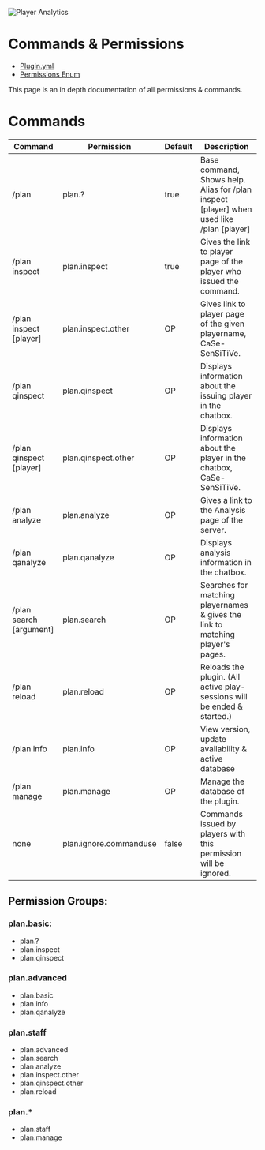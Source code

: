 ![Player Analytics](https://puu.sh/t8vin.png)
# Commands & Permissions

- [Plugin.yml](/Plan/src/main/resources/plugin.yml)
- [Permissions Enum](/Plan/src/main/java/com/djrapitops/plan/Permissions.java)

This page is an in depth documentation of all permissions & commands.

# Commands

Command | Permission | Default | Description
--- | ---- | ------ | ---------------------------------
/plan | plan.? | true | Base command, Shows help. Alias for /plan inspect [player] when used like /plan [player]
/plan inspect | plan.inspect | true | Gives the link to player page of the player who issued the command.
/plan inspect [player] | plan.inspect.other | OP | Gives link to player page of the given playername, CaSe-SenSiTiVe.
/plan qinspect | plan.qinspect | OP | Displays information about the issuing player in the chatbox.
/plan qinspect [player] | plan.qinspect.other | OP | Displays information about the player in the chatbox, CaSe-SenSiTiVe.
/plan analyze | plan.analyze | OP | Gives a link to the Analysis page of the server.
/plan qanalyze | plan.qanalyze | OP | Displays analysis information in the chatbox.
/plan search [argument] | plan.search | OP | Searches for matching playernames & gives the link to matching player's pages.
/plan reload | plan.reload | OP | Reloads the plugin. (All active play-sessions will be ended & started.)
/plan info | plan.info | OP | View version, update availability & active database
/plan manage | plan.manage | OP | Manage the database of the plugin.
none | plan.ignore.commanduse | false | Commands issued by players with this permission will be ignored.
  
## Permission Groups:

### plan.basic:
- plan.?
- plan.inspect
- plan.qinspect

### plan.advanced
- plan.basic
- plan.info
- plan.qanalyze

### plan.staff
- plan.advanced
- plan.search
- plan analyze
- plan.inspect.other
- plan.qinspect.other
- plan.reload

### plan.*
- plan.staff
- plan.manage
